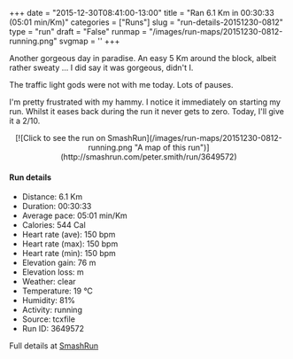 +++
date = "2015-12-30T08:41:00-13:00"
title = "Ran 6.1 Km in 00:30:33 (05:01 min/Km)"
categories = ["Runs"]
slug = "run-details-20151230-0812"
type = "run"
draft = "False"
runmap = "/images/run-maps/20151230-0812-running.png"
svgmap = '<polyline points="93 48, 97 43, 100 33, 99 32, 87 30, 74 35, 67 35, 46 54, 38 60, 36 61, 19 66, 8 70, 1 66, 0 63, 18 52, 24 48, 50 32, 50 34, 54 33, 65 39, 72 34, 81 33, 87 30, 91 32, 100 32, 99 39, 95 45">'
+++

Another gorgeous day in paradise. An easy 5 Km around the block, albeit rather sweaty ... I did say it was gorgeous, didn't I. 

The traffic light gods were not with me today. Lots of pauses. 

I'm pretty frustrated with my hammy. I notice it immediately on starting my run. Whilst it eases back during the run it never gets to zero. Today, I'll give it a 2/10. 



<!--more-->

<center>
[![Click to see the run on SmashRun](/images/run-maps/20151230-0812-running.png "A map of this run")](http://smashrun.com/peter.smith/run/3649572)
</center>

#### Run details

* Distance: 6.1 Km
* Duration: 00:30:33
* Average pace: 05:01 min/Km
* Calories: 544 Cal
* Heart rate (ave): 150 bpm
* Heart rate (max): 150 bpm
* Heart rate (min): 150 bpm
* Elevation gain: 76 m
* Elevation loss:  m
* Weather: clear
* Temperature: 19 &deg;C
* Humidity: 81%
* Activity: running
* Source: tcxfile
* Run ID: 3649572

Full details at [SmashRun](http://smashrun.com/peter.smith/run/3649572)